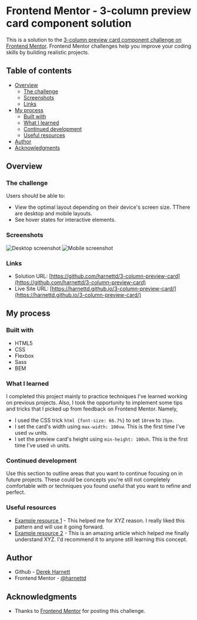 # Frontend Mentor - 3-column preview card component solution

This is a solution to the [3-column preview card component challenge on Frontend Mentor](https://www.frontendmentor.io/challenges/3column-preview-card-component-pH92eAR2-). Frontend Mentor challenges help you improve your coding skills by building realistic projects. 

## Table of contents

- [Overview](#overview)
  - [The challenge](#the-challenge)
  - [Screenshots](#screenshots)
  - [Links](#links)
- [My process](#my-process)
  - [Built with](#built-with)
  - [What I learned](#what-i-learned)
  - [Continued development](#continued-development)
  - [Useful resources](#useful-resources)
- [Author](#author)
- [Acknowledgments](#acknowledgments)

## Overview

### The challenge

Users should be able to:

- View the optimal layout depending on their device's screen size. TThere are desktop and mobile layouts.
- See hover states for interactive elements.

### Screenshots

![Desktop screenshot](./screenshot-desktop.png)
![Mobile screenshot](./screenshot-mobile.png)

### Links

- Solution URL: [https://github.com/harnettd/3-column-preview-card](https://github.com/harnettd/3-column-preview-card)
- Live Site URL: [https://harnettd.github.io/3-column-preview-card/](https://harnettd.github.io/3-column-preview-card/)

## My process

### Built with

- HTML5
- CSS
- Flexbox
- Sass
- BEM

### What I learned

I completed this project mainly to practice techniques I've learned working on previous projects. Also, I took the opportunity to implement some tips and tricks that I picked up from feedback on Frontend Mentor. Namely,

- I used the CSS trick `html {font-size: 66.7%}` to set `10rem` to `15px`.
- I set the card's width using `max-width: 100vw`. This is the first time I've used `vw` units.
- I set the preview card's height using `min-height: 100vh`. This is the first time I've used `vh` units.

### Continued development

Use this section to outline areas that you want to continue focusing on in future projects. These could be concepts you're still not completely comfortable with or techniques you found useful that you want to refine and perfect.

### Useful resources

- [Example resource 1](https://www.example.com) - This helped me for XYZ reason. I really liked this pattern and will use it going forward.
- [Example resource 2](https://www.example.com) - This is an amazing article which helped me finally understand XYZ. I'd recommend it to anyone still learning this concept.

## Author

- Github - [Derek Harnett](https://github.com/harnettd)
- Frontend Mentor - [@harnettd](https://www.frontendmentor.io/profile/harnettd)

## Acknowledgments

- Thanks to [Frontend Mentor](https://www.frontendmentor.io/) for posting this challenge.
